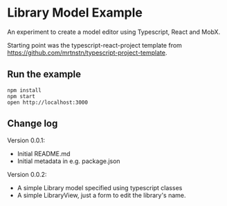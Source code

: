 # Library Model Example

An experiment to create a model editor using Typescript, React and MobX.

Starting point was the typescript-react-project template from https://github.com/mrtnstn/typescript-project-template.

## Run the example

```
npm install
npm start
open http://localhost:3000
```

## Change log

Version 0.0.1:
* Initial README.md
* Initial metadata in e.g. package.json

Version 0.0.2:
* A simple Library model specified using typescript classes
* A simple LibraryView, just a form to edit the library's name.

